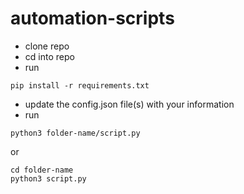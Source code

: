 # automation-scripts

- clone repo
- cd into repo
- run 
```
pip install -r requirements.txt
```
- update the config.json file(s) with your information
- run
```
python3 folder-name/script.py
```
or 
```
cd folder-name
python3 script.py
```

